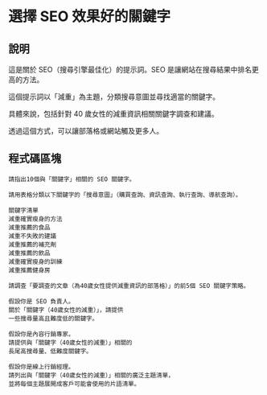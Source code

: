 # 選擇 SEO 效果好的關鍵字

## 說明
這是關於 SEO（搜尋引擎最佳化）的提示詞。SEO 是讓網站在搜尋結果中排名更高的方法。

這個提示詞以「減重」為主題，分類搜尋意圖並尋找適當的關鍵字。

具體來說，包括針對 40 歲女性的減重資訊相關關鍵字調查和建議。

透過這個方式，可以讓部落格或網站觸及更多人。

## 程式碼區塊

```plaintext
請指出10個與「關鍵字」相關的 SEO 關鍵字。
```

```plaintext
請用表格分類以下關鍵字的「搜尋意圖」（購買查詢、資訊查詢、執行查詢、導航查詢）。

關鍵字清單
減重確實瘦身的方法
減重推薦的食品
減重不失敗的建議
減重推薦的補充劑
減重推薦的飲品
減重確實瘦身的訓練
減重推薦健身房
```

```plaintext
請調查「要調查的文章（為40歲女性提供減重資訊的部落格）」的前5個 SEO 關鍵字策略。
```

```plaintext
假設你是 SEO 負責人。
關於「關鍵字（40歲女性的減重）」，請提供
一些搜尋量高且難度低的關鍵字。
```

```plaintext
假設你是內容行銷專家。
請提供與「關鍵字（40歲女性的減重）」相關的
長尾高搜尋量、低難度關鍵字。
```

```plaintext
假設你是線上行銷經理。
請列出與「關鍵字（40歲女性的減重）」相關的廣泛主題清單，
並將每個主題展開成客戶可能會使用的片語清單。
```